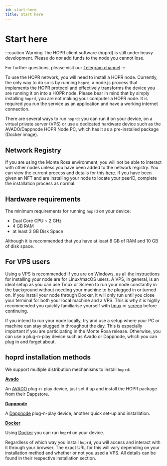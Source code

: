 ```yaml
---
id: start-here
title: Start here
---
```


# Start here

:::caution Warning
The HOPR client software (hoprd) is still under heavy development. Please do _not_ add funds to the node you cannot lose.

For further questions, please visit our [Telegram channel](https://t.me/hoprnet)
:::

To use the HOPR network, you will need to install a HOPR node. Currently, the only way to do so is by running `hoprd`, a node.js process that implements the HOPR protocol and effectively transforms the device you are running it on into a HOPR node. Please bear in mind that by simply installing `hoprd`, you are not making your computer a HOPR node. It is required you run the service as an application and have a working internet connection.

There are several ways to run `hoprd`: you can run it on your device, on a virtual private server (VPS) or use a dedicated hardware device such as the AVADO/Dappnode HOPR Node PC, which has it as a pre-installed package (Docker image).

## Network Registry

If you are using the Monte Rosa environment, you will not be able to interact with other nodes unless you have been added to the network registry. You can view the current process and details for this [here](./network-registry-tutorial.md). If you have been given an NFT and are installing your node to locate your peerID, complete the installation process as normal.

## Hardware requirements

The minimum requirements for running `hoprd` on your device:

- Dual Core CPU ~ 2 GHz
- 4 GB RAM
- at least 3 GB Disk Space

Although it is recommended that you have at least 8 GB of RAM and 10 GB of disk space.

## For VPS users

Using a VPS is recommended if you are on Windows, as all the instructions for installing your node are for Linux/macOS users. A VPS, in general, is an ideal setup as you can use Tmux or Screen to run your node constantly in the background without needing your machine to be plugged in or turned on. If you install your node through Docker, it will only run until you close your terminal for both your local machine and a VPS. This is why it is highly recommended you quickly familiarise yourself with [tmux](https://linuxize.com/post/getting-started-with-tmux/) or [screen](https://linuxize.com/post/how-to-use-linux-screen/) before continuing.

If you intend to run your node locally, try and use a setup where your PC or machine can stay plugged in throughout the day. This is especially important if you are participating in the Monte Rosa release. Otherwise, you can use a plug-n-play device such as Avado or Dappnode, which you can plug in and forget about.

## hoprd installation methods

We support multiple distribution mechanisms to install `hoprd`:

**[Avado](using-avado)**

An [AVADO](https://ava.do/) plug-n-play device, just set it up and install the HOPR package from their Dappstore.

**[Dappnode](using-dappnode)**

A [Dappnode](https://dappnode.io/) plug-n-play device, another quick set-up and installation.

**[Docker](using-docker)**

Using [Docker](https://www.docker.com/) you can run `hoprd` on your device.

Regardless of which way you install `hoprd`, you will access and interact with it through your browser. The exact URL for this will vary depending on your installation method and whether or not you used a VPS. All details can be found in their respective installation section.
